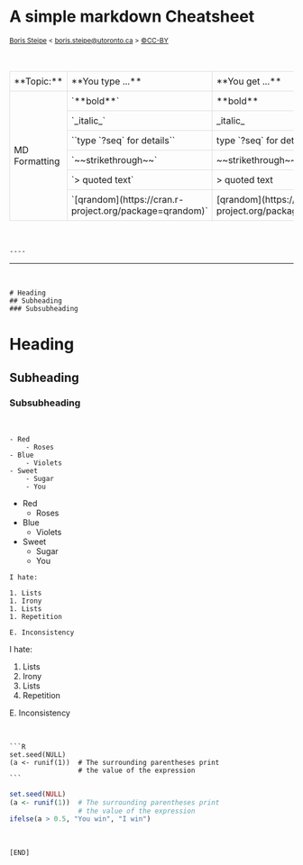 # A simple markdown Cheatsheet
<sub>[Boris Steipe](https://orcid.org/0000-0002-1134-6758) &lt; boris.steipe@utoronto.ca &gt; [&copy;CC-BY](https://creativecommons.org/licenses/by/4.0/)</sub>

<style type="text/css" rel="stylesheet">
td {border:1px solid #dddddd; padding:7px; }
</style>

&nbsp;


<table>
<tr>
<td>**Topic:**</td>
<td>**You type ...**</td>
<td>**You get ...**</td>
</tr>
<tr>
<td rowspan="6">MD Formatting</td>
<td>`**bold**`</td>
<td>**bold**</td>
</tr>
<tr>
<td>`_italic_`</td>
<td>_italic_</td>
</tr>
<tr>
<td>``type `?seq` for details``</td>
<td>type `?seq` for details</td>
</tr>
<tr>
<td>`~~strikethrough~~`</td>
<td>~~strikethrough~~</td>
</tr>
<tr>
<td>`> quoted text`</td>
<td>
> quoted text
</td>
</tr>
<tr>
<td>`[qrandom](https://cran.r-project.org/package=qrandom)`</td>
<td>[qrandom](https://cran.r-project.org/package=qrandom)</td>
</tr>
</table>

&nbsp;

```
----
```
----

&nbsp;

```
# Heading
## Subheading
### Subsubheading
```
# Heading
## Subheading
### Subsubheading

&nbsp;

```
- Red
    - Roses
- Blue
    - Violets
- Sweet
    - Sugar
    - You
```
- Red
    - Roses
- Blue
    - Violets
- Sweet
    - Sugar
    - You
&nbsp;

```
I hate:

1. Lists
1. Irony
1. Lists
1. Repetition

E. Inconsistency
```
I hate:

1. Lists
1. Irony
1. Lists
1. Repetition

E. Inconsistency

&nbsp;

````
```R
set.seed(NULL)
(a <- runif(1))  # The surrounding parentheses print
                 # the value of the expression
```
````

```R
set.seed(NULL)
(a <- runif(1))  # The surrounding parentheses print
                 # the value of the expression
ifelse(a > 0.5, "You win", "I win")
```

&nbsp;

`[END]`<!-- END -->
